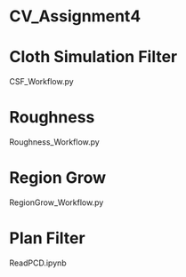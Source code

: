# CV_Assignment4

# Cloth Simulation Filter
CSF_Workflow.py

# Roughness
Roughness_Workflow.py

# Region Grow
RegionGrow_Workflow.py

# Plan Filter
ReadPCD.ipynb

